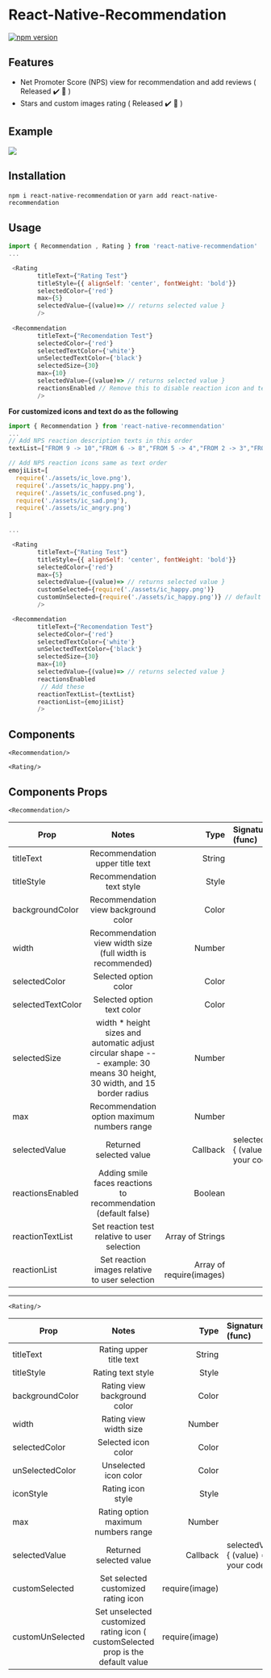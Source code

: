 # React-Native-Recommendation

[![npm version](https://badge.fury.io/js/react-native-recommendation.svg)](https://badge.fury.io/js/react-native-recommendation)

Features
--------

- Net Promoter Score (NPS) view for recommendation and add reviews ( Released :heavy_check_mark: :rocket: )
- Stars and custom images rating ( Released :heavy_check_mark: :rocket: )

Example
--
![](https://media.giphy.com/media/hR0H9YRIb2qVUSXj36/giphy.gif)

Installation
-
`npm i react-native-recommendation`
or
`yarn add react-native-recommendation`

Usage
-
```javascript
import { Recommendation , Rating } from 'react-native-recommendation'
...

 <Rating 
        titleText={"Rating Test"}
        titleStyle={{ alignSelf: 'center', fontWeight: 'bold'}}
        selectedColor={'red'}
        max={5}
        selectedValue={(value)=> // returns selected value } 
        />
        
 <Recommendation 
        titleText={"Recomendation Test"}
        selectedColor={'red'}
        selectedTextColor={'white'}
        unSelectedTextColor={'black'}
        selectedSize={30}
        max={10}
        selectedValue={(value)=> // returns selected value }
        reactionsEnabled // Remove this to disable reaction icon and text
        />
```

**For customized icons and text do as the following**

```javascript
import { Recommendation } from 'react-native-recommendation'
...
// Add NPS reaction description texts in this order
textList=["FROM 9 -> 10","FROM 6 -> 8","FROM 5 -> 4","FROM 2 -> 3","FROM 0 -> 1"]

// Add NPS reaction icons same as text order
emojiList=[
  require('./assets/ic_love.png'),
  require('./assets/ic_happy.png'),
  require('./assets/ic_confused.png'),
  require('./assets/ic_sad.png'),
  require('./assets/ic_angry.png')
]

...

 <Rating 
        titleText={"Rating Test"}
        titleStyle={{ alignSelf: 'center', fontWeight: 'bold'}}
        selectedColor={'red'}
        max={5}
        selectedValue={(value)=> // returns selected value } 
        customSelected={require('./assets/ic_happy.png')}
        customUnSelected={require('./assets/ic_happy.png')} // default value as customSelected prop
        />

 <Recommendation 
        titleText={"Recomendation Test"}
        selectedColor={'red'}
        selectedTextColor={'white'}
        unSelectedTextColor={'black'}
        selectedSize={30}
        max={10}
        selectedValue={(value)=> // returns selected value }
        reactionsEnabled
         // Add these
        reactionTextList={textList}
        reactionList={emojiList}
        />
```

Components
--
`<Recommendation/>`

`<Rating/>`



Components Props 
-
`<Recommendation/>` 

| Prop        | Notes           | Type  | Signature (func) |
| ------------- |:-------------:| -----:|:-|
| titleText      | Recommendation upper title text| String||
| titleStyle      | Recommendation text style |   Style ||
| backgroundColor  | Recommendation view background color      |    Color ||
| width | Recommendation view width size (full width is recommended)      |    Number ||
| selectedColor | Selected option color      |    Color ||
| selectedTextColor | Selected option text color      |    Color ||
| selectedSize | width * height sizes and automatic adjust circular shape --- example: 30 means 30 height, 30 width, and 15 border radius     |    Number ||
| max | Recommendation option maximum numbers range      |    Number ||
| selectedValue | Returned selected value      |    Callback |selectedValue={ (value) => // your code }| 
| reactionsEnabled | Adding smile faces reactions to recommendation  (default false)   |    Boolean || 
| reactionTextList | Set reaction test relative to user selection       |    Array of Strings || 
| reactionList | Set reaction images relative to user selection      |    Array of require(images) || 

---

`<Rating/>` 

| Prop        | Notes           | Type  | Signature (func) |
| ------------- |:-------------:| -----:|:-|
| titleText      | Rating upper title text| String||
| titleStyle      | Rating text style |   Style ||
| backgroundColor  | Rating view background color      |    Color ||
| width | Rating view width size     |    Number ||
| selectedColor | Selected icon color      |    Color ||
| unSelectedColor | Unselected icon color      |    Color ||
| iconStyle | Rating icon style   |    Style ||
| max | Rating option maximum numbers range      |    Number ||
| selectedValue | Returned selected value      |    Callback |selectedValue={ (value) => // your code }| 
| customSelected | Set selected customized rating icon      |    require(image)  || 
| customUnSelected | Set unselected customized rating icon ( customSelected prop is the default value     |   require(image) || 





